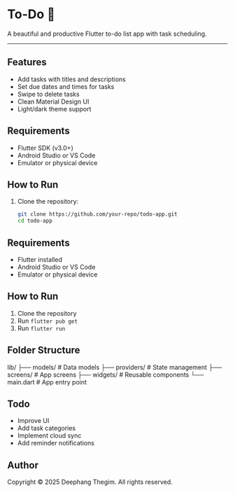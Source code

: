 # To-Do 📝

A beautiful and productive Flutter to-do list app with task scheduling.

---

## Features

- Add tasks with titles and descriptions
- Set due dates and times for tasks
- Swipe to delete tasks
- Clean Material Design UI
- Light/dark theme support

## Requirements

- Flutter SDK (v3.0+)
- Android Studio or VS Code
- Emulator or physical device

## How to Run

1. Clone the repository:
   ```bash
   git clone https://github.com/your-repo/todo-app.git
   cd todo-app
   ```

## Requirements

- Flutter installed
- Android Studio or VS Code
- Emulator or physical device

## How to Run

1. Clone the repository
2. Run `flutter pub get`
3. Run `flutter run`

## Folder Structure

lib/
├── models/ # Data models
├── providers/ # State management
├── screens/ # App screens
├── widgets/ # Reusable components
└── main.dart # App entry point

## Todo

- Improve UI
- Add task categories
- Implement cloud sync
- Add reminder notifications

## Author

Copyright © 2025 Deephang Thegim. All rights reserved.
